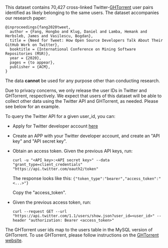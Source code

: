 This dataset contains 70,427 cross-linked Twitter-[GHTorrent](http://ghtorrent.org) user pairs identified as likely belonging to the same users. The dataset accompanies our research paper:

```
@inproceedings{fang2020tweet,
  author = {Fang, Hongbo and Klug, Daniel and Lamba, Hemank and Herbsleb, James and Vasilescu, Bogdan},
  title = {Need for Tweet: How Open Source Developers Talk About Their GitHub Work on Twitter},
  booktitle = {International Conference on Mining Software Repositories (MSR)},
  year = {2020},
  pages = {to appear},
  publisher = {ACM},
}
```
 
The data **cannot** be used for any purpose other than conducting research. 

Due to privacy concerns, we only release the user IDs in Twitter and GHTorrent, respectively. We expect that users of this dataset will be able to collect other data using the Twitter API and GHTorrent, as needed. Please see below for an example.

To query the Twitter API for a given user_id, you can:

- Apply for Twitter developer account [here](https://developer.twitter.com/en/apply-for-access)  
- Create an APP with your Twitter developer account, and create an "API key" and "API secret key".
- Obtain an access token. Given the previous API keys, run: 

  `curl -u "<API key>:<API secret key>" --data "grant_type=client_credentials" "https://api.twitter.com/oauth2/token"`

  The response looks like this: `{"token_type":"bearer","access_token":"<...>"}`

  Copy the "access_token".

- Given the previous access token, run:

  `curl --request GET --url "https://api.twitter.com/1.1/users/show.json?user_id=<user_id>" --header "authorization: Bearer <access_token>"`

The GHTorrent user ids map to the users table in the MySQL version of GHTorrent. To use GHTorrent, please follow instructions on the [GHTorrent website](https://ghtorrent.org).
